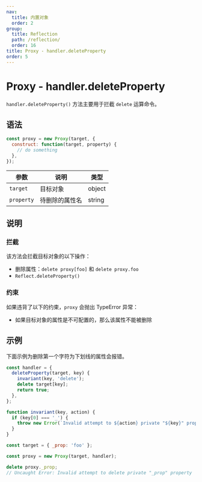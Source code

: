 ```yaml
---
nav:
  title: 内置对象
  order: 2
group:
  title: Reflection
  path: /reflection/
  order: 16
title: Proxy - handler.deleteProperty
order: 5
---
```


# Proxy - handler.deleteProperty

`handler.deleteProperty()` 方法主要用于拦截 `delete` 运算命令。

## 语法

```js
const proxy = new Proxy(target, {
  construct: function(target, property) {
    // do something
  },
});
```

| 参数       | 说明           | 类型   |
| ---------- | -------------- | ------ |
| `target`   | 目标对象       | object |
| `property` | 待删除的属性名 | string |

## 说明

### 拦截

该方法会拦截目标对象的以下操作：

- 删除属性：`delete proxy[foo]` 和 `delete proxy.foo`
- `Reflect.deleteProperty()`

### 约束

如果违背了以下的约束，`proxy` 会抛出 TypeError 异常：

- 如果目标对象的属性是不可配置的，那么该属性不能被删除

## 示例

下面示例为删除第一个字符为下划线的属性会报错。

```js
const handler = {
  deleteProperty(target, key) {
    invariant(key, 'delete');
    delete target[key];
    return true;
  },
};

function invariant(key, action) {
  if (key[0] === '_') {
    throw new Error(`Invalid attempt to ${action} private "${key}" property`);
  }
}

const target = { _prop: 'foo' };

const proxy = new Proxy(target, handler);

delete proxy._prop;
// Uncaught Error: Invalid attempt to delete private "_prop" property
```
